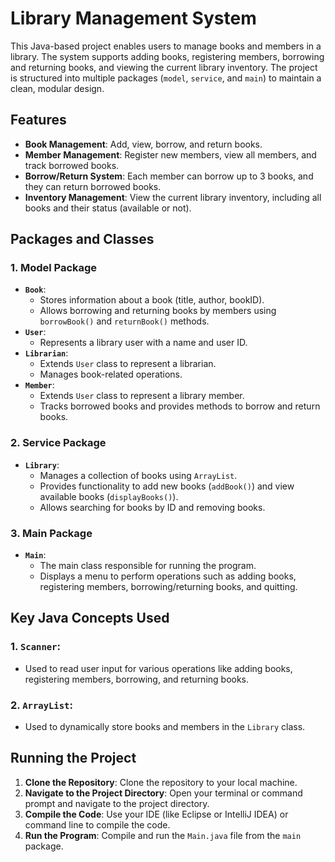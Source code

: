 # Library Management System

This Java-based project enables users to manage books and members in a library. The system supports adding books, registering members, borrowing and returning books, and viewing the current library inventory. The project is structured into multiple packages (`model`, `service`, and `main`) to maintain a clean, modular design.

## Features

- **Book Management**: Add, view, borrow, and return books.
- **Member Management**: Register new members, view all members, and track borrowed books.
- **Borrow/Return System**: Each member can borrow up to 3 books, and they can return borrowed books.
- **Inventory Management**: View the current library inventory, including all books and their status (available or not).

## Packages and Classes

### 1. **Model Package**
- **`Book`**:
  - Stores information about a book (title, author, bookID).
  - Allows borrowing and returning books by members using `borrowBook()` and `returnBook()` methods.
- **`User`**:
  - Represents a library user with a name and user ID.
- **`Librarian`**:
  - Extends `User` class to represent a librarian.
  - Manages book-related operations.
- **`Member`**:
  - Extends `User` class to represent a library member.
  - Tracks borrowed books and provides methods to borrow and return books.

### 2. **Service Package**
- **`Library`**:
  - Manages a collection of books using `ArrayList`.
  - Provides functionality to add new books (`addBook()`) and view available books (`displayBooks()`).
  - Allows searching for books by ID and removing books.
  
### 3. **Main Package**
- **`Main`**:
  - The main class responsible for running the program.
  - Displays a menu to perform operations such as adding books, registering members, borrowing/returning books, and quitting.

## Key Java Concepts Used

### 1. **`Scanner`**:
   - Used to read user input for various operations like adding books, registering members, borrowing, and returning books. 

### 2. **`ArrayList`**:
   - Used to dynamically store books and members in the `Library` class.

## Running the Project

1. **Clone the Repository**: Clone the repository to your local machine.
2. **Navigate to the Project Directory**: Open your terminal or command prompt and navigate to the project directory.
3. **Compile the Code**: Use your IDE (like Eclipse or IntelliJ IDEA) or command line to compile the code.
4. **Run the Program**: Compile and run the `Main.java` file from the `main` package.




